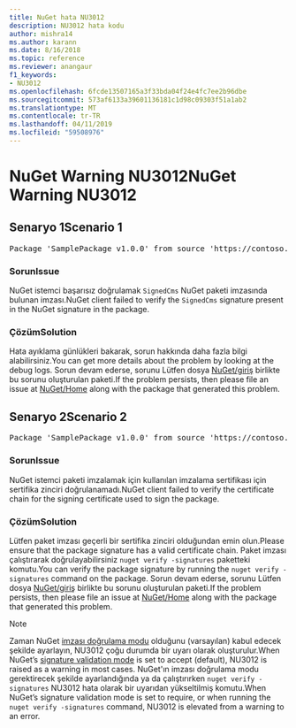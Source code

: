 ```yaml
---
title: NuGet hata NU3012
description: NU3012 hata kodu
author: mishra14
ms.author: karann
ms.date: 8/16/2018
ms.topic: reference
ms.reviewer: anangaur
f1_keywords:
- NU3012
ms.openlocfilehash: 6fcde13507165a3f33bda04f24e4fc7ee2b96dbe
ms.sourcegitcommit: 573af6133a39601136181c1d98c09303f51a1ab2
ms.translationtype: MT
ms.contentlocale: tr-TR
ms.lasthandoff: 04/11/2019
ms.locfileid: "59508976"
---
```

# <a name="nuget-warning-nu3012"></a><span data-ttu-id="1fc28-103">NuGet Warning NU3012</span><span class="sxs-lookup"><span data-stu-id="1fc28-103">NuGet Warning NU3012</span></span>

## <a name="scenario-1"></a><span data-ttu-id="1fc28-104">Senaryo 1</span><span class="sxs-lookup"><span data-stu-id="1fc28-104">Scenario 1</span></span>

<pre>Package 'SamplePackage v1.0.0' from source 'https://contoso.com/index.json': The primary signature validation failed.</pre>

### <a name="issue"></a><span data-ttu-id="1fc28-105">Sorun</span><span class="sxs-lookup"><span data-stu-id="1fc28-105">Issue</span></span>

<span data-ttu-id="1fc28-106">NuGet istemci başarısız doğrulamak `SignedCms` NuGet paketi imzasında bulunan imzası.</span><span class="sxs-lookup"><span data-stu-id="1fc28-106">NuGet client failed to verify the `SignedCms` signature present in the NuGet signature in the package.</span></span>


### <a name="solution"></a><span data-ttu-id="1fc28-107">Çözüm</span><span class="sxs-lookup"><span data-stu-id="1fc28-107">Solution</span></span>

<span data-ttu-id="1fc28-108">Hata ayıklama günlükleri bakarak, sorun hakkında daha fazla bilgi alabilirsiniz.</span><span class="sxs-lookup"><span data-stu-id="1fc28-108">You can get more details about the problem by looking at the debug logs.</span></span> <span data-ttu-id="1fc28-109">Sorun devam ederse, sorunu Lütfen dosya [NuGet/giriş](https://github.com/NuGet/Home/issues) birlikte bu sorunu oluşturulan paketi.</span><span class="sxs-lookup"><span data-stu-id="1fc28-109">If the problem persists, then please file an issue at [NuGet/Home](https://github.com/NuGet/Home/issues) along with the package that generated this problem.</span></span>



## <a name="scenario-2"></a><span data-ttu-id="1fc28-110">Senaryo 2</span><span class="sxs-lookup"><span data-stu-id="1fc28-110">Scenario 2</span></span>

<pre>Package 'SamplePackage v1.0.0' from source 'https://contoso.com/index.json': The primary signature found a chain building issue:  A certificate chain processed, but terminated in a root certificate which is not trusted by the trust provider.</pre>

### <a name="issue"></a><span data-ttu-id="1fc28-111">Sorun</span><span class="sxs-lookup"><span data-stu-id="1fc28-111">Issue</span></span>

<span data-ttu-id="1fc28-112">NuGet istemci paketi imzalamak için kullanılan imzalama sertifikası için sertifika zinciri doğrulanamadı.</span><span class="sxs-lookup"><span data-stu-id="1fc28-112">NuGet client failed to verify the certificate chain for the signing certificate used to sign the package.</span></span>


### <a name="solution"></a><span data-ttu-id="1fc28-113">Çözüm</span><span class="sxs-lookup"><span data-stu-id="1fc28-113">Solution</span></span>

<span data-ttu-id="1fc28-114">Lütfen paket imzası geçerli bir sertifika zinciri olduğundan emin olun.</span><span class="sxs-lookup"><span data-stu-id="1fc28-114">Please ensure that the package signature has a valid certificate chain.</span></span> <span data-ttu-id="1fc28-115">Paket imzası çalıştırarak doğrulayabilirsiniz `nuget verify -signatures` paketteki komutu.</span><span class="sxs-lookup"><span data-stu-id="1fc28-115">You can verify the package signature by running the `nuget verify -signatures` command on the package.</span></span> <span data-ttu-id="1fc28-116">Sorun devam ederse, sorunu Lütfen dosya [NuGet/giriş](https://github.com/NuGet/Home/issues) birlikte bu sorunu oluşturulan paketi.</span><span class="sxs-lookup"><span data-stu-id="1fc28-116">If the problem persists, then please file an issue at [NuGet/Home](https://github.com/NuGet/Home/issues) along with the package that generated this problem.</span></span>


> [!Note]
> <span data-ttu-id="1fc28-117">Zaman NuGet [imzası doğrulama modu](https://docs.microsoft.com/en-us/nuget/consume-packages/installing-signed-packages#configure-package-signature-requirements) olduğunu (varsayılan) kabul edecek şekilde ayarlayın, NU3012 çoğu durumda bir uyarı olarak oluşturulur.</span><span class="sxs-lookup"><span data-stu-id="1fc28-117">When NuGet’s [signature validation mode](https://docs.microsoft.com/en-us/nuget/consume-packages/installing-signed-packages#configure-package-signature-requirements) is set to accept (default), NU3012 is raised as a warning in most cases.</span></span> <span data-ttu-id="1fc28-118">NuGet'ın imzası doğrulama modu gerektirecek şekilde ayarlandığında ya da çalıştırırken `nuget verify -signatures` NU3012 hata olarak bir uyarıdan yükseltilmiş komutu.</span><span class="sxs-lookup"><span data-stu-id="1fc28-118">When NuGet’s signature validation mode is set to require, or when running the `nuget verify -signatures` command, NU3012 is elevated from a warning to an error.</span></span> 

